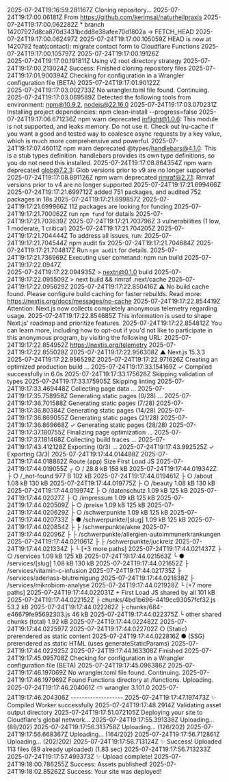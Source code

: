 2025-07-24T19:16:59.281167Z	Cloning repository...
2025-07-24T19:17:00.06181Z	From https://github.com/kerimsai/naturheilpraxis
2025-07-24T19:17:00.062282Z	 * branch            14207927d8ca870d3431bcdd8e38afee70d1802a -> FETCH_HEAD
2025-07-24T19:17:00.062497Z	
2025-07-24T19:17:00.105059Z	HEAD is now at 1420792 feat(contact): migrate contact form to Cloudflare Functions
2025-07-24T19:17:00.105797Z	
2025-07-24T19:17:00.19126Z	
2025-07-24T19:17:00.191811Z	Using v2 root directory strategy
2025-07-24T19:17:00.213024Z	Success: Finished cloning repository files
2025-07-24T19:17:01.900394Z	Checking for configuration in a Wrangler configuration file (BETA)
2025-07-24T19:17:01.90122Z	
2025-07-24T19:17:03.002733Z	No wrangler.toml file found. Continuing.
2025-07-24T19:17:03.069589Z	Detected the following tools from environment: npm@10.9.2, nodejs@22.16.0
2025-07-24T19:17:03.070231Z	Installing project dependencies: npm clean-install --progress=false
2025-07-24T19:17:06.671236Z	npm warn deprecated inflight@1.0.6: This module is not supported, and leaks memory. Do not use it. Check out lru-cache if you want a good and tested way to coalesce async requests by a key value, which is much more comprehensive and powerful.
2025-07-24T19:17:07.46011Z	npm warn deprecated @types/handlebars@4.1.0: This is a stub types definition. handlebars provides its own type definitions, so you do not need this installed.
2025-07-24T19:17:08.864354Z	npm warn deprecated glob@7.2.3: Glob versions prior to v9 are no longer supported
2025-07-24T19:17:08.891126Z	npm warn deprecated rimraf@2.7.1: Rimraf versions prior to v4 are no longer supported
2025-07-24T19:17:21.699466Z	
2025-07-24T19:17:21.699712Z	added 751 packages, and audited 752 packages in 18s
2025-07-24T19:17:21.699857Z	
2025-07-24T19:17:21.699966Z	112 packages are looking for funding
2025-07-24T19:17:21.700062Z	  run `npm fund` for details
2025-07-24T19:17:21.703639Z	
2025-07-24T19:17:21.703796Z	3 vulnerabilities (1 low, 1 moderate, 1 critical)
2025-07-24T19:17:21.704205Z	
2025-07-24T19:17:21.704444Z	To address all issues, run:
2025-07-24T19:17:21.704544Z	  npm audit fix
2025-07-24T19:17:21.704684Z	
2025-07-24T19:17:21.704817Z	Run `npm audit` for details.
2025-07-24T19:17:21.736969Z	Executing user command: npm run build
2025-07-24T19:17:22.0947Z	
2025-07-24T19:17:22.094935Z	> nextn@0.1.0 build
2025-07-24T19:17:22.095509Z	> next build && rimraf .next/cache
2025-07-24T19:17:22.095629Z	
2025-07-24T19:17:22.850416Z	⚠ No build cache found. Please configure build caching for faster rebuilds. Read more: https://nextjs.org/docs/messages/no-cache
2025-07-24T19:17:22.854419Z	Attention: Next.js now collects completely anonymous telemetry regarding usage.
2025-07-24T19:17:22.854685Z	This information is used to shape Next.js' roadmap and prioritize features.
2025-07-24T19:17:22.854812Z	You can learn more, including how to opt-out if you'd not like to participate in this anonymous program, by visiting the following URL:
2025-07-24T19:17:22.854952Z	https://nextjs.org/telemetry
2025-07-24T19:17:22.855028Z	
2025-07-24T19:17:22.956308Z	   ▲ Next.js 15.3.3
2025-07-24T19:17:22.956529Z	
2025-07-24T19:17:22.971626Z	   Creating an optimized production build ...
2025-07-24T19:17:33.154169Z	 ✓ Compiled successfully in 6.0s
2025-07-24T19:17:33.175628Z	   Skipping validation of types
2025-07-24T19:17:33.175905Z	   Skipping linting
2025-07-24T19:17:33.469448Z	   Collecting page data ...
2025-07-24T19:17:35.758958Z	   Generating static pages (0/28) ...
2025-07-24T19:17:36.701588Z	   Generating static pages (7/28) 
2025-07-24T19:17:36.80384Z	   Generating static pages (14/28) 
2025-07-24T19:17:36.869055Z	   Generating static pages (21/28) 
2025-07-24T19:17:36.869668Z	 ✓ Generating static pages (28/28)
2025-07-24T19:17:37.180755Z	   Finalizing page optimization ...
2025-07-24T19:17:37.181468Z	   Collecting build traces ...
2025-07-24T19:17:43.412128Z	   Exporting (0/3) ...
2025-07-24T19:17:43.992525Z	 ✓ Exporting (3/3)
2025-07-24T19:17:44.014488Z	
2025-07-24T19:17:44.018862Z	Route (app)                                             Size  First Load JS
2025-07-24T19:17:44.019055Z	┌ ○ /                                                28.8 kB         158 kB
2025-07-24T19:17:44.019342Z	├ ○ /_not-found                                        977 B         102 kB
2025-07-24T19:17:44.019461Z	├ ○ /about                                           1.08 kB         130 kB
2025-07-24T19:17:44.019775Z	├ ○ /beauty                                          1.08 kB         130 kB
2025-07-24T19:17:44.019974Z	├ ○ /datenschutz                                     1.09 kB         125 kB
2025-07-24T19:17:44.02027Z	├ ○ /impressum                                       1.09 kB         125 kB
2025-07-24T19:17:44.020509Z	├ ○ /preise                                          1.09 kB         125 kB
2025-07-24T19:17:44.020629Z	├ ○ /schwerpunkte                                    1.09 kB         125 kB
2025-07-24T19:17:44.020733Z	├ ● /schwerpunkte/[slug]                             1.09 kB         125 kB
2025-07-24T19:17:44.020854Z	├   ├ /schwerpunkte/akne
2025-07-24T19:17:44.02096Z	├   ├ /schwerpunkte/allergien-autoimmunerkrankungen
2025-07-24T19:17:44.021061Z	├   ├ /schwerpunkte/juckreiz
2025-07-24T19:17:44.021334Z	├   └ [+3 more paths]
2025-07-24T19:17:44.021437Z	├ ○ /services                                        1.09 kB         125 kB
2025-07-24T19:17:44.021563Z	└ ● /services/[slug]                                 1.08 kB         130 kB
2025-07-24T19:17:44.021652Z	    ├ /services/vitamin-c-infusion
2025-07-24T19:17:44.021735Z	    ├ /services/aderlass-blutreinigung
2025-07-24T19:17:44.021838Z	    ├ /services/mikrobiom-analyse
2025-07-24T19:17:44.021928Z	    └ [+7 more paths]
2025-07-24T19:17:44.022031Z	+ First Load JS shared by all                         101 kB
2025-07-24T19:17:44.022152Z	  ├ chunks/4bd1b696-4419cc93057fcf32.js              53.2 kB
2025-07-24T19:17:44.022262Z	  ├ chunks/684-e46679fe95692303.js                     46 kB
2025-07-24T19:17:44.022375Z	  └ other shared chunks (total)                      1.92 kB
2025-07-24T19:17:44.022482Z	
2025-07-24T19:17:44.022597Z	
2025-07-24T19:17:44.022702Z	○  (Static)  prerendered as static content
2025-07-24T19:17:44.022816Z	●  (SSG)     prerendered as static HTML (uses generateStaticParams)
2025-07-24T19:17:44.022925Z	
2025-07-24T19:17:44.163308Z	Finished
2025-07-24T19:17:45.095708Z	Checking for configuration in a Wrangler configuration file (BETA)
2025-07-24T19:17:45.096386Z	
2025-07-24T19:17:46.197069Z	No wrangler.toml file found. Continuing.
2025-07-24T19:17:46.197969Z	Found Functions directory at /functions. Uploading.
2025-07-24T19:17:46.204061Z	 ⛅️ wrangler 3.101.0
2025-07-24T19:17:46.204306Z	-------------------
2025-07-24T19:17:47.197473Z	✨ Compiled Worker successfully
2025-07-24T19:17:48.2914Z	Validating asset output directory
2025-07-24T19:17:51.072105Z	Deploying your site to Cloudflare's global network...
2025-07-24T19:17:55.391338Z	Uploading... (89/202)
2025-07-24T19:17:56.313758Z	Uploading... (126/202)
2025-07-24T19:17:56.668367Z	Uploading... (164/202)
2025-07-24T19:17:56.712861Z	Uploading... (202/202)
2025-07-24T19:17:56.713124Z	✨ Success! Uploaded 113 files (89 already uploaded) (1.83 sec)
2025-07-24T19:17:56.713233Z	
2025-07-24T19:17:57.499373Z	✨ Upload complete!
2025-07-24T19:18:00.786255Z	Success: Assets published!
2025-07-24T19:18:02.85262Z	Success: Your site was deployed!